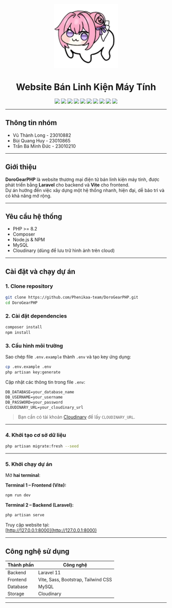 <p align="center">
  <img src="public/images/logo.png" alt="Logo" width="200">
</p>

<h1 align="center">Website Bán Linh Kiện Máy Tính</h1>

<p align="center">
  <img src="https://img.shields.io/badge/PHP-7d95ff?style=for-the-badge&logo=php&logoColor=white">
  <img src="https://img.shields.io/badge/Laravel-FF2D20?style=for-the-badge&logo=laravel&logoColor=white">
  <img src="https://img.shields.io/badge/Node.js-43853D?style=for-the-badge&logo=node.js&logoColor=white">
  <img src="https://img.shields.io/badge/Vite-646CFF?style=for-the-badge&logo=vite&logoColor=white">
  <img src="https://img.shields.io/badge/Tailwind_CSS-38B2AC?style=for-the-badge&logo=tailwind-css&logoColor=white">
  <img src="https://img.shields.io/badge/Bootstrap-7952B3?style=for-the-badge&logo=bootstrap&logoColor=white">
  <img src="https://img.shields.io/badge/Sass-CC6699?style=for-the-badge&logo=sass&logoColor=white">
  <img src="https://img.shields.io/badge/MySQL-4479A1?style=for-the-badge&logo=mysql&logoColor=white">
  <img src="https://img.shields.io/badge/Cloudinary-3448C5?style=for-the-badge&logo=cloudinary&logoColor=white">
  <img src="https://img.shields.io/badge/PhpStorm-181717?style=for-the-badge&logo=phpstorm&logoColor=white">
</p>

---

## Thông tin nhóm

- Vũ Thành Long - 23010882
- Bùi Quang Huy - 23010865
- Trần Bá Minh Đức - 23010210

---

## Giới thiệu

**DoroGearPHP** là website thương mại điện tử bán linh kiện máy tính, được phát triển bằng **Laravel** cho backend và **Vite** cho frontend.  
Dự án hướng đến việc xây dựng một hệ thống nhanh, hiện đại, dễ bảo trì và có khả năng mở rộng.

---

## Yêu cầu hệ thống

- PHP >= 8.2
- Composer
- Node.js & NPM
- MySQL
- Cloudinary (dùng để lưu trữ hình ảnh trên cloud)

---

## Cài đặt và chạy dự án

### 1. Clone repository

```bash
git clone https://github.com/Phenikaa-team/DoroGearPHP.git
cd DoroGearPHP
```

### 2. Cài đặt dependencies

```bash
composer install
npm install
```

### 3. Cấu hình môi trường

Sao chép file `.env.example` thành `.env` và tạo key ứng dụng:

```bash
cp .env.example .env
php artisan key:generate
```

Cập nhật các thông tin trong file `.env`:

```
DB_DATABASE=your_database_name
DB_USERNAME=your_username
DB_PASSWORD=your_password
CLOUDINARY_URL=your_cloudinary_url
```

> Bạn cần có tài khoản [Cloudinary](https://cloudinary.com/) để lấy `CLOUDINARY_URL`.

---

### 4. Khởi tạo cơ sở dữ liệu

```bash
php artisan migrate:fresh --seed
```

---

### 5. Khởi chạy dự án

Mở **hai terminal**:

**Terminal 1 – Frontend (Vite):**
```bash
npm run dev
```

**Terminal 2 – Backend (Laravel):**
```bash
php artisan serve
```

Truy cập website tại:  
[http://127.0.0.1:8000](http://127.0.0.1:8000)

---

## Công nghệ sử dụng

| Thành phần | Công nghệ |
|-------------|------------|
| Backend     | Laravel 11 |
| Frontend    | Vite, Sass, Bootstrap, Tailwind CSS |
| Database    | MySQL |
| Storage     | Cloudinary |

---
